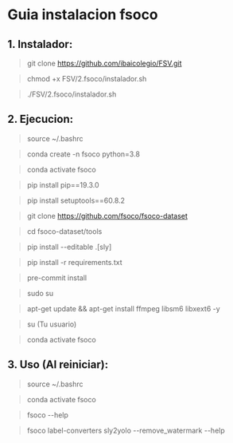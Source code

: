 # Guia instalacion fsoco
## 1. Instalador:

>git clone https://github.com/ibaicolegio/FSV.git

>chmod +x FSV/2.fsoco/instalador.sh

>./FSV/2.fsoco/instalador.sh

## 2. Ejecucion:

>source ~/.bashrc

>conda create -n fsoco python=3.8

>conda activate fsoco

>pip install pip==19.3.0

>pip install setuptools==60.8.2

>git clone https://github.com/fsoco/fsoco-dataset

>cd fsoco-dataset/tools

>pip install --editable .[sly]

>pip install -r requirements.txt

>pre-commit install

>sudo su

>apt-get update && apt-get install ffmpeg libsm6 libxext6  -y

>su (Tu usuario)

>conda activate fsoco

## 3. Uso (Al reiniciar):

>source ~/.bashrc

>conda activate fsoco

>fsoco --help

>fsoco label-converters sly2yolo --remove_watermark --help
